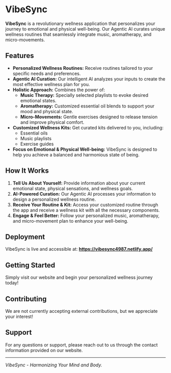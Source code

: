 # VibeSync

**VibeSync** is a revolutionary wellness application that personalizes your journey to emotional and physical well-being. Our Agentic AI curates unique wellness routines that seamlessly integrate music, aromatherapy, and micro-movements.

## Features

*   **Personalized Wellness Routines:** Receive routines tailored to your specific needs and preferences.
*   **Agentic AI Curation:** Our intelligent AI analyzes your inputs to create the most effective wellness plan for you.
*   **Holistic Approach:** Combines the power of:
    *   **Music Therapy:** Specially selected playlists to evoke desired emotional states.
    *   **Aromatherapy:** Customized essential oil blends to support your mood and physical state.
    *   **Micro-Movements:** Gentle exercises designed to release tension and improve physical comfort.
*   **Customized Wellness Kits:** Get curated kits delivered to you, including:
    *   Essential oils
    *   Music playlists
    *   Exercise guides
*   **Focus on Emotional & Physical Well-being:** VibeSync is designed to help you achieve a balanced and harmonious state of being.

## How It Works

1.  **Tell Us About Yourself:** Provide information about your current emotional state, physical sensations, and wellness goals.
2.  **AI-Powered Curation:** Our Agentic AI processes your information to design a personalized wellness routine.
3.  **Receive Your Routine & Kit:** Access your customized routine through the app and receive a wellness kit with all the necessary components.
4.  **Engage & Feel Better:** Follow your personalized music, aromatherapy, and micro-movement plan to enhance your well-being.

## Deployment

VibeSync is live and accessible at: **https://vibesync4987.netlify.app/**

## Getting Started

Simply visit our website and begin your personalized wellness journey today!

## Contributing

We are not currently accepting external contributions, but we appreciate your interest!

## Support

For any questions or support, please reach out to us through the contact information provided on our website.

---

*VibeSync - Harmonizing Your Mind and Body.*
